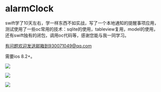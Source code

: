 # alarmClock
swift学了10天左右，学一样东西不如实战，写了一个本地通知的提醒事项应用，测试使用了一些oc常用的技术：sqlite的使用，tableview复用，model的使用，还有swift独有的闭包，调用oc代码等，感谢您能与我一同学习。

有问题欢迎发送邮箱到930071049@qq.com

需要ios 8.2+。



![](https://github.com/FenSmith/alarmClock/blob/master/1.png)





![](https://github.com/FenSmith/alarmClock/blob/master/2.png)




![](https://github.com/FenSmith/alarmClock/blob/master/3.png)


